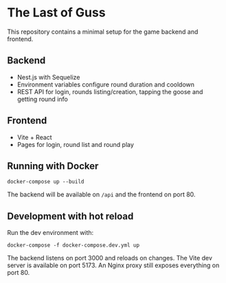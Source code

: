 # The Last of Guss

This repository contains a minimal setup for the game backend and frontend.

## Backend
- Nest.js with Sequelize
- Environment variables configure round duration and cooldown
- REST API for login, rounds listing/creation, tapping the goose and getting round info

## Frontend
- Vite + React
- Pages for login, round list and round play

## Running with Docker
```
docker-compose up --build
```
The backend will be available on `/api` and the frontend on port 80.

## Development with hot reload

Run the dev environment with:

```
docker-compose -f docker-compose.dev.yml up
```

The backend listens on port 3000 and reloads on changes. The Vite dev server is
available on port 5173. An Nginx proxy still exposes everything on port 80.
